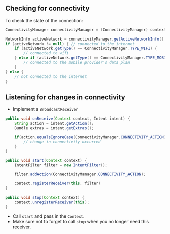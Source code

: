 ## Checking for connectivity 

To check the state of the connection:

```java
ConnectivityManager connectivityManager = (ConnectivityManager) context.getSystemService(Context.CONNECTIVITY_SERVICE);

NetworkInfo activeNetwork = connectivityManager.getActiveNetworkInfo();
if (activeNetwork != null) { // connected to the internet
    if (activeNetwork.getType() == ConnectivityManager.TYPE_WIFI) {
        // connected to wifi
    } else if (activeNetwork.getType() == ConnectivityManager.TYPE_MOBILE) {
        // connected to the mobile provider's data plan
    }
} else {
    // not connected to the internet
}
```

## Listening for changes in connectivity

- Implement a `BroadcastReceiver` 
```java
public void onReceive(Context context, Intent intent) {
    String action = intent.getAction();
    Bundle extras = intent.getExtras();

    if(action.equalsIgnoreCase(ConnectivityManager.CONNECTIVITY_ACTION)) {
        // change in connectivity occurred
    }
}

public void start(Context context) {
    IntentFilter filter = new IntentFilter();

    filter.addAction(ConnectivityManager.CONNECTIVITY_ACTION);

    context.registerReceiver(this, filter)
}

public void stop(Context context) {
    context.unregisterReceiver(this);
}
```

- Call `start` and pass in the `Context`.
- Make sure not to forget to call `stop` when you no longer need this receiver.
